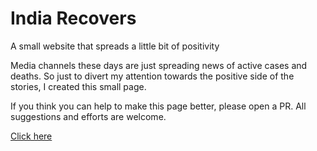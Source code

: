# India Recovers
A small website that spreads a little bit of positivity<br>

Media channels these days are just spreading news of active cases and deaths. So just to divert my attention towards the positive side of the stories, I created this small page.<br>

If you think you can help to make this page better, please open a PR. All suggestions and efforts are welcome.

<a href="https://nikzy7.github.io/india-recovers/">Click here</a>
